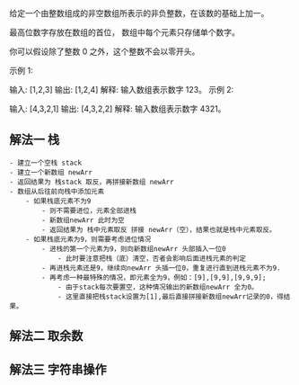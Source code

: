 给定一个由整数组成的非空数组所表示的非负整数，在该数的基础上加一。

最高位数字存放在数组的首位， 数组中每个元素只存储单个数字。

你可以假设除了整数 0 之外，这个整数不会以零开头。

示例 1:

输入: [1,2,3]
输出: [1,2,4]
解释: 输入数组表示数字 123。
示例 2:

输入: [4,3,2,1]
输出: [4,3,2,2]
解释: 输入数组表示数字 4321。

## 解法一 栈
    - 建立一个空栈 stack
    - 建立一个新数组 newArr
    - 返回结果为 栈stack 取反，再拼接新数组 newArr
    - 数组从后往前向栈中添加元素
        - 如果栈底元素不为9
            - 则不需要进位，元素全部进栈
            - 新数组newArr 此时为空
            - 返回结果为 栈中元素取反 拼接 newArr（空），结果也就是栈中元素取反。
        - 如果栈底元素为9，则需要考虑进位情况
            - 进栈的第一个元素为9，则向新数组newArr 头部插入一位0
                - 此时要注意把栈（底）清空，否者会影响后面进栈元素的判定
            - 再进栈元素还是9，继续向newArr 头插一位0，重复进行直到进栈元素不为9.
            - 再考虑一种最特殊的情况，即元素全为9，例如：[9],[9,9],[9,9,9]; 
                - 由于stack每次要置空，这种情况输出的新数组newArr 全为0。
                - 这里直接把栈stack设置为[1],最后直接拼接新数组newArr记录的0，得结果。
## 解法二 取余数

## 解法三 字符串操作
    
